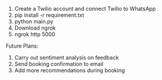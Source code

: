 1. Create a Twilio account and connect Twilio to WhatsApp
2. pip install -r requirement.txt
3. python main.py
4. Download ngrok
5. ngrok http 5000

Future Plans:
1. Carry out sentiment analysis on feedback
2. Send booking confirmation to email
3. Add more recommendations during booking